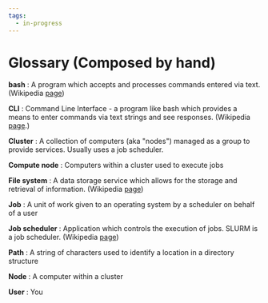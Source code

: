 ```yaml
---
tags:
  - in-progress
---
```


# Glossary (Composed by hand)

**bash**
: A program which accepts and processes commands entered via text. (Wikipedia [page](https://en.wikipedia.org/wiki/Bash_(Unix_shell)))

**CLI**
: Command Line Interface - a program like bash which provides a means to enter commands via text strings and see responses. (Wikipedia [page](https://en.wikipedia.org/wiki/Command-line_interface).)

**Cluster**
: A collection of computers (aka "nodes") managed as a group to provide services. Usually uses a job scheduler.

**Compute node**
: Computers within a cluster used to execute jobs

**File system**
: A data storage service which allows for the storage and retrieval of information. (Wikipedia [page](https://en.wikipedia.org/wiki/File_system))

**Job**
: A unit of work given to an operating system by a scheduler on behalf of a user

**Job scheduler**
: Application which controls the execution of jobs. SLURM is a job scheduler. (Wikipedia [page](https://en.wikipedia.org/wiki/Job_scheduler))

**Path**
: A string of characters used to identify a location in a directory structure

**Node**
: A computer within a cluster

**User**
: You
